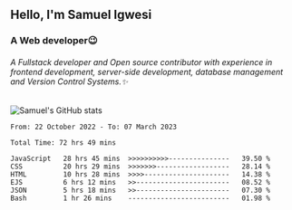 ## Hello, I'm Samuel Igwesi
### A Web developer:wink:

###### A Fullstack developer and Open source contributor with experience in frontend development, server-side development, database management and Version Control Systems.:sparkles:


![Samuel's GitHub stats](https://github-readme-stats.vercel.app/api?username=SamuelIgwesi&show_icons=true&theme=radical)

<!--START_SECTION:waka-->

```text
From: 22 October 2022 - To: 07 March 2023

Total Time: 72 hrs 49 mins

JavaScript   28 hrs 45 mins  >>>>>>>>>>---------------   39.50 %
CSS          20 hrs 29 mins  >>>>>>>------------------   28.14 %
HTML         10 hrs 28 mins  >>>>---------------------   14.38 %
EJS          6 hrs 12 mins   >>-----------------------   08.52 %
JSON         5 hrs 18 mins   >>-----------------------   07.30 %
Bash         1 hr 26 mins    -------------------------   01.98 %
```

<!--END_SECTION:waka-->
